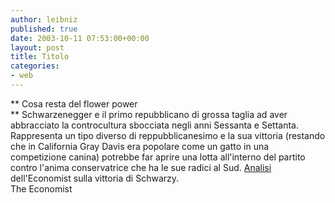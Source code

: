 ```yaml
---
author: leibniz
published: true
date: 2003-10-11 07:53:00+00:00
layout: post
title: Titolo
categories:
- web
---
```


 **   Cosa resta del flower power   
**   Schwarzenegger e il primo repubblicano di grossa taglia ad aver abbracciato la controcultura sbocciata negli anni Sessanta e Settanta. Rappresenta un tipo diverso di reppubblicanesimo e la sua vittoria (restando che in California Gray Davis era popolare come un gatto in una competizione canina) potrebbe far aprire una lotta all'interno del partito contro l'anima conservatrice che ha le sue radici al Sud.  [ Analisi ](http://www.economist.com/World/na/displayStory.cfm?story_id=2121784)dell'Economist sulla vittoria di Schwarzy.   
  The Economist
